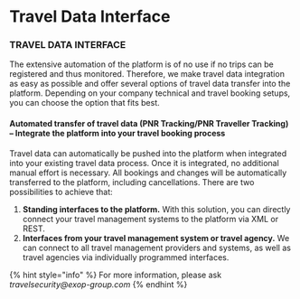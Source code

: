 # Travel Data Interface

### TRAVEL DATA INTERFACE

The extensive automation of the platform is of no use if no trips can be registered and thus monitored. Therefore, we make travel data integration as easy as possible and offer several options of travel data transfer into the platform. Depending on your company technical and travel booking setups, you can choose the option that fits best. 

#### Automated transfer of travel data \(PNR Tracking/PNR Traveller Tracking\) – Integrate the platform into your travel booking process

Travel data can automatically be pushed into the platform when integrated into your existing travel data process. Once it is integrated, no additional manual effort is necessary. All bookings and changes will be automatically transferred to the platform, including cancellations. There are two possibilities to achieve that: 

1. **Standing interfaces to the platform.** With this solution, you can directly connect your travel management systems to the platform via XML or REST.
2. **Interfaces from your travel management system or travel agency.** We can connect to all travel management providers and systems, as well as travel agencies via individually programmed interfaces. 

{% hint style="info" %}
For more information, please ask _travelsecurity@exop-group.com_
{% endhint %}

